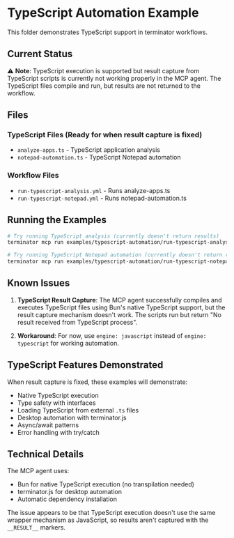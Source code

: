 # TypeScript Automation Example

This folder demonstrates TypeScript support in terminator workflows.

## Current Status

⚠️ **Note**: TypeScript execution is supported but result capture from TypeScript scripts is currently not working properly in the MCP agent. The TypeScript files compile and run, but results are not returned to the workflow.

## Files

### TypeScript Files (Ready for when result capture is fixed)
- `analyze-apps.ts` - TypeScript application analysis
- `notepad-automation.ts` - TypeScript Notepad automation

### Workflow Files
- `run-typescript-analysis.yml` - Runs analyze-apps.ts
- `run-typescript-notepad.yml` - Runs notepad-automation.ts

## Running the Examples

```bash
# Try running TypeScript analysis (currently doesn't return results)
terminator mcp run examples/typescript-automation/run-typescript-analysis.yml

# Try running TypeScript Notepad automation (currently doesn't return results)
terminator mcp run examples/typescript-automation/run-typescript-notepad.yml
```

## Known Issues

1. **TypeScript Result Capture**: The MCP agent successfully compiles and executes TypeScript files using Bun's native TypeScript support, but the result capture mechanism doesn't work. The scripts run but return "No result received from TypeScript process".

2. **Workaround**: For now, use `engine: javascript` instead of `engine: typescript` for working automation.

## TypeScript Features Demonstrated

When result capture is fixed, these examples will demonstrate:
- Native TypeScript execution
- Type safety with interfaces
- Loading TypeScript from external `.ts` files
- Desktop automation with terminator.js
- Async/await patterns
- Error handling with try/catch

## Technical Details

The MCP agent uses:
- Bun for native TypeScript execution (no transpilation needed)
- terminator.js for desktop automation
- Automatic dependency installation

The issue appears to be that TypeScript execution doesn't use the same wrapper mechanism as JavaScript, so results aren't captured with the `__RESULT__` markers.